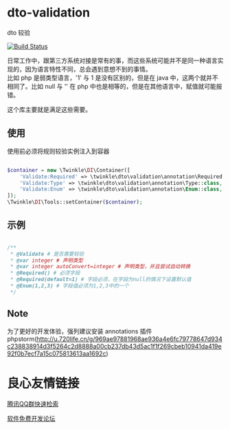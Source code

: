 # dto-validation
dto 较验

[![Build Status](https://travis-ci.org/actors315/dto-validation.svg?branch=master)](https://travis-ci.org/actors315/dto-validation)  

日常工作中，跟第三方系统对接是常有的事，而这些系统可能并不是同一种语言实现的，因为语言特性不同，总会遇到意想不到的事情。  
比如 php 是弱类型语言，'1'  与 1 是没有区别的，但是在 java 中，这两个就并不相同了。比如 null 与 '' 在 php 中也是相等的，但是在其他语言中，赋值就可能报错。  

这个库主要就是满足这些需要。

## 使用

使用前必须将规则较验实例注入到容器

```php

$container = new \Twinkle\DI\Container([
    'Validate:Required' => \twinkle\dto\validation\annotation\Required::class,
    'Validate:Type' => \twinkle\dto\validation\annotation\Type::class,
    'Validate:Enum' => \twinkle\dto\validation\annotation\Enum::class,
]);
\Twinkle\DI\Tools::setContainer($container);

```

## 示例

```php

/**
 * @Validate # 是否需要较验
 * @var integer # 声明类型
 * @var integer autoConvert=integer # 声明类型，并且尝试自动转换
 * @Required() # 必须字段
 * @Required(default=1) # 字段必须，在字段为null的情况下设置默认值
 * @Enum(1,2,3) # 字段值必须为1,2,3中的一个
 */
```

## Note

为了更好的开发体验，强列建议安装 annotations 插件  
phpstorm(http://u.720life.cn/g/969ae97881968ae936a4e6fc79778647d934c238838914d3f5264c2d8888a00cb237db43d5ac1f1f269cbeb10941da419e92f0b7ecf7a15c075813613aa1692c) 



 # 良心友情链接

[腾讯QQ群快速检索](http://u.720life.cn/s/8cf73f7c)

[软件免费开发论坛](http://u.720life.cn/s/bbb01dc0)